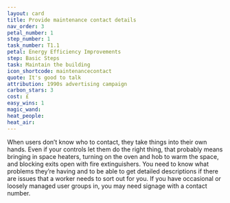 ```yaml
---
layout: card
title: Provide maintenance contact details
nav_order: 3
petal_number: 1
step_number: 1
task_number: T1.1
petal: Energy Efficiency Improvements
step: Basic Steps
task: Maintain the building
icon_shortcode: maintenancecontact
quote: It's good to talk
attribution: 1990s advertising campaign 
carbon_stars: 3
cost: £
easy_wins: 1
magic_wand: 
heat_people: 
heat_air: 
---
```


<p>When users don’t know who to contact, they take things into their own hands. Even if your controls let them do the right thing, that probably means bringing in space heaters, turning on the oven and hob to warm the space, and blocking exits open with fire extinguishers. You need to know what problems they’re having and to be able to get detailed descriptions if there are issues that a worker needs to sort out for you. If you have occasional or loosely managed user groups in, you may need signage with a contact number.</p> 
